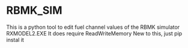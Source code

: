 # RBMK_SIM
This is a python tool to edit fuel channel values of the RBMK simulator RXMODEL2.EXE
It does require ReadWriteMemory
New to this, just pip instal it
